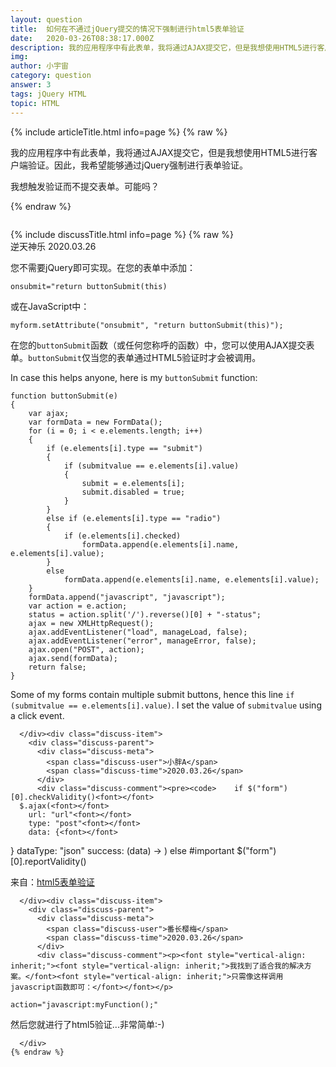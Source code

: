 ```yaml
---
layout: question
title:  如何在不通过jQuery提交的情况下强制进行html5表单验证
date:   2020-03-26T08:38:17.000Z
description: 我的应用程序中有此表单，我将通过AJAX提交它，但是我想使用HTML5进行客户端验证。因此，我希望能够通过jQuery强制进行表单验证。我想触发验证而...
img: 
author: 小宇宙
category: question
answer: 3
tags: jQuery HTML
topic: HTML
---
```

<div class="article-root">
  <div class="article">
    {% include articleTitle.html info=page %}
    {% raw %}
    <div class="article-content"><p><font style="vertical-align: inherit;"><font style="vertical-align: inherit;">我的应用程序中有此表单，我将通过AJAX提交它，但是我想使用HTML5进行客户端验证。</font><font style="vertical-align: inherit;">因此，我希望能够通过jQuery强制进行表单验证。</font></font></p>

<p><font style="vertical-align: inherit;"><font style="vertical-align: inherit;">我想触发验证而不提交表单。</font><font style="vertical-align: inherit;">可能吗？</font></font></p></div>
    {% endraw %}
  </div>
  <p style="height: 0;width:0;overflow: hidden;"> 第3775篇《如何在不通过jQuery提交的情况下强制进行html5表单验证》来自Winter(https://github.com/aiyld/aiyld.github.io)的站点</p>
  <div class="discuss-wrapper">
    {% include discussTitle.html info=page %}
    {% raw %}
    <div class="discuss-item">
        <div class="discuss-parent">
          <div class="discuss-meta">
            <span class="discuss-user">逆天神乐</span>
            <span class="discuss-time">2020.03.26</span>
          </div>
          <div class="discuss-comment"><p><font style="vertical-align: inherit;"><font style="vertical-align: inherit;">您不需要jQuery即可实现。</font><font style="vertical-align: inherit;">在您的表单中添加：</font></font></p>

<pre><code>onsubmit="return buttonSubmit(this)
</code></pre>

<p><font style="vertical-align: inherit;"><font style="vertical-align: inherit;">或在JavaScript中：</font></font></p>

<pre><code>myform.setAttribute("onsubmit", "return buttonSubmit(this)");
</code></pre>

<p><font style="vertical-align: inherit;"><font style="vertical-align: inherit;">在您的</font></font><code>buttonSubmit</code><font style="vertical-align: inherit;"><font style="vertical-align: inherit;">函数（或任何您称呼的函数）中，您可以使用AJAX提交表单。</font></font><code>buttonSubmit</code><font style="vertical-align: inherit;"><font style="vertical-align: inherit;">仅当您的表单通过HTML5验证时才会被调用。</font></font></p>

<p>In case this helps anyone, here is my <code>buttonSubmit</code> function:</p>

<pre><code>function buttonSubmit(e)<font></font>
{<font></font>
    var ajax;<font></font>
    var formData = new FormData();<font></font>
    for (i = 0; i &lt; e.elements.length; i++)<font></font>
    {<font></font>
        if (e.elements[i].type == "submit")<font></font>
        {<font></font>
            if (submitvalue == e.elements[i].value)<font></font>
            {<font></font>
                submit = e.elements[i];<font></font>
                submit.disabled = true;<font></font>
            }<font></font>
        }<font></font>
        else if (e.elements[i].type == "radio")<font></font>
        {<font></font>
            if (e.elements[i].checked)<font></font>
                formData.append(e.elements[i].name, e.elements[i].value);<font></font>
        }<font></font>
        else<font></font>
            formData.append(e.elements[i].name, e.elements[i].value);<font></font>
    }<font></font>
    formData.append("javascript", "javascript");<font></font>
    var action = e.action;<font></font>
    status = action.split('/').reverse()[0] + "-status";<font></font>
    ajax = new XMLHttpRequest();<font></font>
    ajax.addEventListener("load", manageLoad, false);<font></font>
    ajax.addEventListener("error", manageError, false);<font></font>
    ajax.open("POST", action);<font></font>
    ajax.send(formData);<font></font>
    return false;<font></font>
}<font></font>
</code></pre>

<p>Some of my forms contain multiple submit buttons, hence this line <code>if (submitvalue == e.elements[i].value)</code>. I set the value of <code>submitvalue</code> using a click event.</p></div>
        </div>
        
      </div><div class="discuss-item">
        <div class="discuss-parent">
          <div class="discuss-meta">
            <span class="discuss-user">小胖A</span>
            <span class="discuss-time">2020.03.26</span>
          </div>
          <div class="discuss-comment"><pre><code>    if $("form")[0].checkValidity()<font></font>
      $.ajax(<font></font>
        url: "url"<font></font>
        type: "post"<font></font>
        data: {<font></font>
<font></font>
        }<font></font>
        dataType: "json"<font></font>
        success: (data) -&gt;<font></font>
<font></font>
      )<font></font>
    else<font></font>
      #important<font></font>
      $("form")[0].reportValidity()<font></font>
</code></pre>

<p><font style="vertical-align: inherit;"><font style="vertical-align: inherit;">来自：</font></font><a href="http://zhishu.huati365.com/read/HTML/%E5%9C%A8Ajax%E8%AF%B7%E6%B1%82%E4%B8%AD%E4%BD%BF%E7%94%A8HTML5%E8%87%AA%E5%AE%9A%E4%B9%89%E9%AA%8C%E8%AF%81" rel="noreferrer"><font style="vertical-align: inherit;"><font style="vertical-align: inherit;">html5表单验证</font></font></a></p></div>
        </div>
        
      </div><div class="discuss-item">
        <div class="discuss-parent">
          <div class="discuss-meta">
            <span class="discuss-user">番长樱梅</span>
            <span class="discuss-time">2020.03.26</span>
          </div>
          <div class="discuss-comment"><p><font style="vertical-align: inherit;"><font style="vertical-align: inherit;">我找到了适合我的解决方案。</font><font style="vertical-align: inherit;">只需像这样调用javascript函数即可：</font></font></p>

<p><code>action="javascript:myFunction();"</code></p>

<p><font style="vertical-align: inherit;"><font style="vertical-align: inherit;">然后您就进行了html5验证...非常简单:-)</font></font></p></div>
        </div>
        
      </div>
    {% endraw %}
  </div>
<div>
